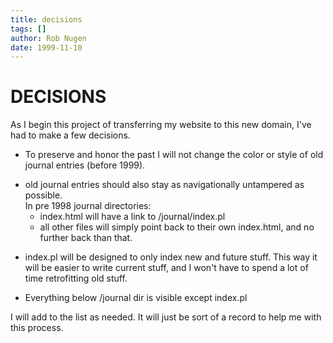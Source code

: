 ```yaml
---
title: decisions
tags: []
author: Rob Nugen
date: 1999-11-10
---
```


<h1>DECISIONS</h1>

<p>As I begin this project of transferring my website to this new domain, I've had to make a few decisions.

<ul>
<p><li>To preserve and honor the past I will not change the color or style of old journal entries (before 1999).

<p><li>old journal entries should also stay as navigationally untampered as possible.  
<br>In pre 1998 journal directories:
  <br><ul>
  <li>index.html will have a link to /journal/index.pl
  <li>all other files will simply point back to their own index.html, and no further back than that.
  </ul>

<p><li>index.pl will be designed to only index new and future stuff.  This way it will be easier to write current stuff, and I won't have to spend a lot of time retrofitting old stuff.

<p><li>Everything below /journal dir is visible except index.pl

</ul>

<p>I will add to the list as needed.  It will just be sort of a record to help me with this process.
